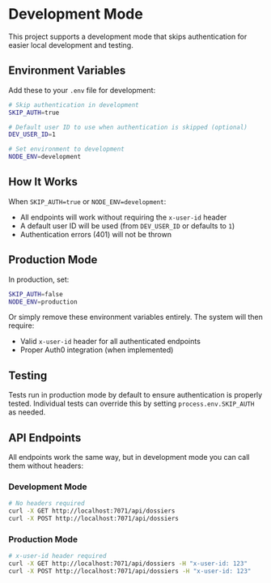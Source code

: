# Development Mode

This project supports a development mode that skips authentication for easier local development and testing.

## Environment Variables

Add these to your `.env` file for development:

```bash
# Skip authentication in development
SKIP_AUTH=true

# Default user ID to use when authentication is skipped (optional)
DEV_USER_ID=1

# Set environment to development
NODE_ENV=development
```

## How It Works

When `SKIP_AUTH=true` or `NODE_ENV=development`:
- All endpoints will work without requiring the `x-user-id` header
- A default user ID will be used (from `DEV_USER_ID` or defaults to `1`)
- Authentication errors (401) will not be thrown

## Production Mode

In production, set:

```bash
SKIP_AUTH=false
NODE_ENV=production
```

Or simply remove these environment variables entirely. The system will then require:
- Valid `x-user-id` header for all authenticated endpoints
- Proper Auth0 integration (when implemented)

## Testing

Tests run in production mode by default to ensure authentication is properly tested. Individual tests can override this by setting `process.env.SKIP_AUTH` as needed.

## API Endpoints

All endpoints work the same way, but in development mode you can call them without headers:

### Development Mode
```bash
# No headers required
curl -X GET http://localhost:7071/api/dossiers
curl -X POST http://localhost:7071/api/dossiers
```

### Production Mode
```bash
# x-user-id header required
curl -X GET http://localhost:7071/api/dossiers -H "x-user-id: 123"
curl -X POST http://localhost:7071/api/dossiers -H "x-user-id: 123"
```